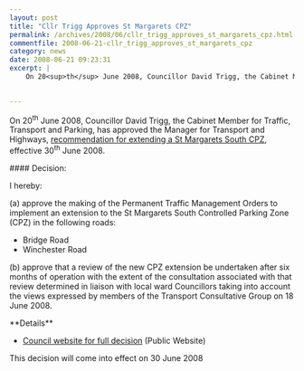 ```yaml
---
layout: post
title: "Cllr Trigg Approves St Margarets CPZ"
permalink: /archives/2008/06/cllr_trigg_approves_st_margarets_cpz.html
commentfile: 2008-06-21-cllr_trigg_approves_st_margarets_cpz
category: news
date: 2008-06-21 09:23:31
excerpt: |
    On 20<sup>th</sup> June 2008, Councillor David Trigg, the Cabinet Member for Traffic, Transport and Parking, has approved the Manager for Transport and Highways, <a href="https://stmargarets.london/archives/2008/06/st_margarets_cpz_recommendations.html,">recommendation for extending a St Margarets South CPZ</a> effective 30<sup>th</sup> June 2008.
    

---
```


On 20<sup>th</sup> June 2008, Councillor David Trigg, the Cabinet Member for Traffic, Transport and Parking, has approved the Manager for Transport and Highways, [recommendation for extending a St Margarets South CPZ](https://stmargarets.london/archives/2008/06/st_margarets_cpz_recommendations.html), effective 30<sup>th</sup> June 2008.

<div markdown="1" class="box">
#### Decision:

I hereby:

(a) approve the making of the Permanent Traffic Management Orders to implement an extension to the St Margarets South Controlled Parking Zone (CPZ) in the following roads:

-   Bridge Road
-   Winchester Road

(b) approve that a review of the new CPZ extension be undertaken after six months of operation with the extent of the consultation associated with that review determined in liaison with local ward Councillors taking into account the views expressed by members of the Transport Consultative Group on 18 June 2008.

</div>
**Details**

-   [Council website for full decision](http://www.richmond.gov.uk/view_member_decisions?mgl=ieDecisionDetails.asp&ID=1523&q=1) (Public Website)

This decision will come into effect on 30 June 2008

